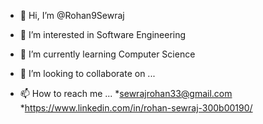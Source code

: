 - 👋 Hi, I’m @Rohan9Sewraj
- 👀 I’m interested in Software Engineering
- 🌱 I’m currently learning Computer Science
- 💞️ I’m looking to collaborate on ...


- 📫 How to reach me ...
*sewrajrohan33@gmail.com
*https://www.linkedin.com/in/rohan-sewraj-300b00190/



<!---
Rohan9Sewraj/Rohan9Sewraj is a ✨ special ✨ repository because its `README.md` (this file) appears on your GitHub profile.
You can click the Preview link to take a look at your changes.
--->
